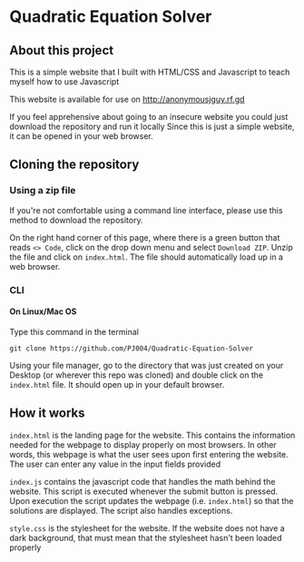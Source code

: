 # Quadratic Equation Solver

## About this project
This is a simple website that I built with HTML/CSS and Javascript to teach myself how to use Javascript

This website is available for use on http://anonymousjguy.rf.gd

If you feel apprehensive about going to an insecure website you could just download the repository and run it locally
Since this is just a simple website, it can be opened in your web browser.

## Cloning the repository

### Using a zip file
If you're not comfortable using a command line interface, please use this method to download the repository.

On the right hand corner of this page, where there is a green button that reads `<> Code`, click on the drop down menu and select `Download ZIP`.
Unzip the file and click on `index.html`. The file should automatically load up in a web browser.

### CLI

#### On Linux/Mac OS
Type this command in the terminal

`git clone https://github.com/PJ004/Quadratic-Equation-Solver`

Using your file manager, go to the directory that was just created on your Desktop (or wherever this repo was cloned) and double click on the `index.html` file.
It should open up in your default browser.

## How it works
`index.html` is the landing page for the website. This contains the information needed for the webpage to display properly on most browsers.
In other words, this webpage is what the user sees upon first entering the website. The user can enter any value in the input fields provided

`index.js` contains the javascript code that handles the math behind the website. This script is executed whenever the submit button is pressed.
Upon execution the script updates the webpage (i.e. `index.html`) so that the solutions are displayed. The script also handles exceptions.

`style.css` is the stylesheet for the website. If the website does not have a dark background, that must mean that the stylesheet hasn't been loaded properly
